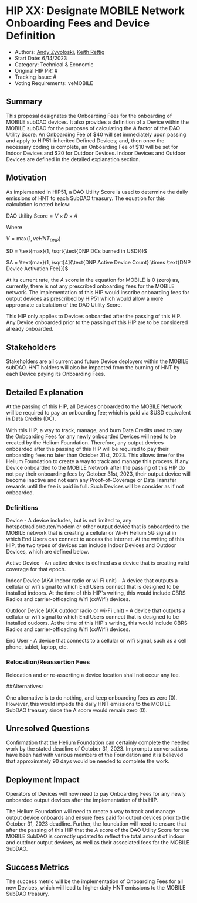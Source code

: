 # HIP XX: Designate MOBILE Network Onboarding Fees and Device Definition
- Authors: [Andy Zyvoloski](https://github.com/heatedlime), [Keith Rettig](https://github.com/keithrettig)
- Start Date: 6/14/2023
- Category: Technical & Economic
- Original HIP PR: #
- Tracking Issue: #
- Voting Requirements: veMOBILE

## Summary
This proposal designates the Onboarding Fees for the onboarding of MOBILE subDAO devices.  It also provides a definition of a Device within the MOBILE subDAO for the purposes of calculating the $A$ factor of the DAO Utility Score.  An Onboarding Fee of $40 will set immediately upon passing and apply to HIP51-inherited Defined Devices; and, then once the necessary coding is complete, an Onboarding Fee of $10 will be set for Indoor Devices and $20 for Outdoor Devices.  Indoor Devices and Outdoor Devices are defined in the detailed explanation section.

## Motivation
As implemented in HIP51, a DAO Utility Score is used to determine the daily emissions of HNT to each SubDAO treasury. The equation for this calculation is noted below:

$\text{DAO Utility Score} = V \times D \times A$

Where

$V = \text{max}(1, veHNT_{DNP})$

$D = \text{max}(1, \sqrt{\text{DNP DCs burned in USD}})$

$A = \text{max}(1, \sqrt[4]{\text{DNP Active Device Count} \times \text{DNP Device Activation Fee}})$

At its current rate, the $A$ score in the equation for MOBILE is $0$ (zero) as, currently, there is not any prescribed onboarding fees for the MOBILE network.  The implementation of this HIP would inscribe onboarding fees for output devices as prescribed by HIP51 which would allow a more appropriate calculation of the DAO Utility Score.

This HIP only applies to Devices onboarded after the passing of this HIP.  Any Device onboarded prior to the passing of this HIP are to be considered already onboarded.

## Stakeholders
Stakeholders are all current and future Device deployers within the MOBILE subDAO.  HNT holders will also be impacted from the burning of HNT by each Device paying its Onboarding Fees.

## Detailed Explanation
At the passing of this HIP, all Devices onboarded to the MOBILE Network will be required to pay an onboarding fee; which is paid via $USD equivalent in Data Credits (DC). 

With this HIP, a way to track, manage, and burn Data Credits used to pay the Onboarding Fees for any newly onboarded Devices will need to be created by the Helium Foundation.  Therefore, any output devices onboarded after the passing of this HIP will be required to pay their onboarding fees no later than October 31st, 2023.  This allows time for the Helium Foundation to create a way to track and manage this process.  If any Device onboarded to the MOBILE Network after the passing of this HIP do not pay their onboarding fees by October 31st, 2023, their output device will become inactive and not earn any Proof-of-Coverage or Data Transfer rewards until the fee is paid in full.  Such Devices will be consider as if not onboarded.

### Definitions

Device - A device includes, but is not limited to, any hotspot/radio/router/modem or other output device that is onboarded to the MOBILE network that is creating a cellular or Wi-Fi Helium 5G signal in which End Users can connect to access the internet. At the writing of this HIP, the two types of devices can include Indoor Devices and Outdoor Devices, which are defined below. 

Active Device - An active device is defined as a device that is creating valid coverage for that epoch.

Indoor Device (AKA indoor radio or wi-Fi unit) - A device that outputs a cellular or wifi signal to which End Users connect that is designed to be installed indoors.  At the time of this HIP's writing, this would include CBRS Radios and carrier-offloading Wifi (coWifi) devices.

Outdoor Device (AKA outdoor radio or wi-Fi unit) - A device that outputs a cellular or wifi signal to which End Users connect that is designed to be installed oudoors.  At the time of this HIP's writing, this would include CBRS Radios and carrier-offloading Wifi (coWifi) devices.

End User - A device that connects to a cellular or wifi signal, such as a cell phone, tablet, laptop, etc.

### Relocation/Reassertion Fees
Relocation and or re-asserting a device location shall not occur any fee. 

##Alternatives:

One alternative is to do nothing, and keep onboarding fees as zero (0). However, this would impede the daily HNT emissions to the MOBILE SubDAO treasury since the A score would remain zero (0). 

## Unresolved Questions
Confirmation that the Helium Foundation can certainly complete the needed work by the stated deadline of October 31, 2023.  Impromptu conversations have been had with various members of the Foundation and it is believed that approximately 90 days would be needed to complete the work.

## Deployment Impact
Operators of Devices will now need to pay Onboarding Fees for any newly onboarded output devices after the implementation of this HIP.

The Helium Foundation will need to create a way to track and manage output device onboards and ensure fees paid for output devices prior to the October 31, 2023 deadline. Further, the foundation will need to ensure that after the passing of this HIP that the $A$ score of the DAO Utility Score for the MOBILE SubDAO is correctly updated to reflect the total amount of indoor and outdoor output devices, as well as their associated fees for the MOBILE SubDAO.

## Success Metrics
The success metric will be the implementation of Onboarding Fees for all new Devices, which will lead to higher daily HNT emissions to the MOBILE SubDAO treasury.



